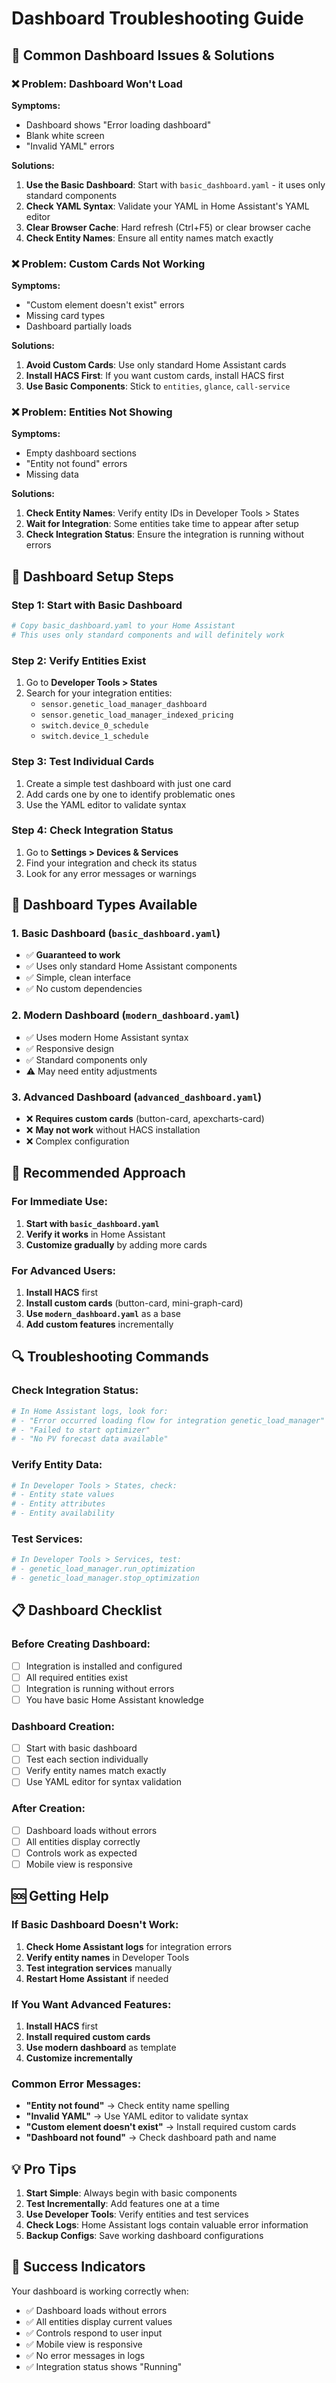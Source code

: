 # Dashboard Troubleshooting Guide

## 🚨 Common Dashboard Issues & Solutions

### **❌ Problem: Dashboard Won't Load**
**Symptoms:**
- Dashboard shows "Error loading dashboard"
- Blank white screen
- "Invalid YAML" errors

**Solutions:**
1. **Use the Basic Dashboard**: Start with `basic_dashboard.yaml` - it uses only standard components
2. **Check YAML Syntax**: Validate your YAML in Home Assistant's YAML editor
3. **Clear Browser Cache**: Hard refresh (Ctrl+F5) or clear browser cache
4. **Check Entity Names**: Ensure all entity names match exactly

### **❌ Problem: Custom Cards Not Working**
**Symptoms:**
- "Custom element doesn't exist" errors
- Missing card types
- Dashboard partially loads

**Solutions:**
1. **Avoid Custom Cards**: Use only standard Home Assistant cards
2. **Install HACS First**: If you want custom cards, install HACS first
3. **Use Basic Components**: Stick to `entities`, `glance`, `call-service`

### **❌ Problem: Entities Not Showing**
**Symptoms:**
- Empty dashboard sections
- "Entity not found" errors
- Missing data

**Solutions:**
1. **Check Entity Names**: Verify entity IDs in Developer Tools > States
2. **Wait for Integration**: Some entities take time to appear after setup
3. **Check Integration Status**: Ensure the integration is running without errors

## 🔧 Dashboard Setup Steps

### **Step 1: Start with Basic Dashboard**
```yaml
# Copy basic_dashboard.yaml to your Home Assistant
# This uses only standard components and will definitely work
```

### **Step 2: Verify Entities Exist**
1. Go to **Developer Tools > States**
2. Search for your integration entities:
   - `sensor.genetic_load_manager_dashboard`
   - `sensor.genetic_load_manager_indexed_pricing`
   - `switch.device_0_schedule`
   - `switch.device_1_schedule`

### **Step 3: Test Individual Cards**
1. Create a simple test dashboard with just one card
2. Add cards one by one to identify problematic ones
3. Use the YAML editor to validate syntax

### **Step 4: Check Integration Status**
1. Go to **Settings > Devices & Services**
2. Find your integration and check its status
3. Look for any error messages or warnings

## 📱 Dashboard Types Available

### **1. Basic Dashboard** (`basic_dashboard.yaml`)
- ✅ **Guaranteed to work**
- ✅ Uses only standard Home Assistant components
- ✅ Simple, clean interface
- ✅ No custom dependencies

### **2. Modern Dashboard** (`modern_dashboard.yaml`)
- ✅ Uses modern Home Assistant syntax
- ✅ Responsive design
- ✅ Standard components only
- ⚠️ May need entity adjustments

### **3. Advanced Dashboard** (`advanced_dashboard.yaml`)
- ❌ **Requires custom cards** (button-card, apexcharts-card)
- ❌ **May not work** without HACS installation
- ❌ Complex configuration

## 🎯 Recommended Approach

### **For Immediate Use:**
1. **Start with `basic_dashboard.yaml`**
2. **Verify it works** in Home Assistant
3. **Customize gradually** by adding more cards

### **For Advanced Users:**
1. **Install HACS** first
2. **Install custom cards** (button-card, mini-graph-card)
3. **Use `modern_dashboard.yaml`** as a base
4. **Add custom features** incrementally

## 🔍 Troubleshooting Commands

### **Check Integration Status:**
```bash
# In Home Assistant logs, look for:
# - "Error occurred loading flow for integration genetic_load_manager"
# - "Failed to start optimizer"
# - "No PV forecast data available"
```

### **Verify Entity Data:**
```bash
# In Developer Tools > States, check:
# - Entity state values
# - Entity attributes
# - Entity availability
```

### **Test Services:**
```bash
# In Developer Tools > Services, test:
# - genetic_load_manager.run_optimization
# - genetic_load_manager.stop_optimization
```

## 📋 Dashboard Checklist

### **Before Creating Dashboard:**
- [ ] Integration is installed and configured
- [ ] All required entities exist
- [ ] Integration is running without errors
- [ ] You have basic Home Assistant knowledge

### **Dashboard Creation:**
- [ ] Start with basic dashboard
- [ ] Test each section individually
- [ ] Verify entity names match exactly
- [ ] Use YAML editor for syntax validation

### **After Creation:**
- [ ] Dashboard loads without errors
- [ ] All entities display correctly
- [ ] Controls work as expected
- [ ] Mobile view is responsive

## 🆘 Getting Help

### **If Basic Dashboard Doesn't Work:**
1. **Check Home Assistant logs** for integration errors
2. **Verify entity names** in Developer Tools
3. **Test integration services** manually
4. **Restart Home Assistant** if needed

### **If You Want Advanced Features:**
1. **Install HACS** first
2. **Install required custom cards**
3. **Use modern dashboard** as template
4. **Customize incrementally**

### **Common Error Messages:**
- **"Entity not found"** → Check entity name spelling
- **"Invalid YAML"** → Use YAML editor to validate syntax
- **"Custom element doesn't exist"** → Install required custom cards
- **"Dashboard not found"** → Check dashboard path and name

## 💡 Pro Tips

1. **Start Simple**: Always begin with basic components
2. **Test Incrementally**: Add features one at a time
3. **Use Developer Tools**: Verify entities and test services
4. **Check Logs**: Home Assistant logs contain valuable error information
5. **Backup Configs**: Save working dashboard configurations

## 🎉 Success Indicators

Your dashboard is working correctly when:
- ✅ Dashboard loads without errors
- ✅ All entities display current values
- ✅ Controls respond to user input
- ✅ Mobile view is responsive
- ✅ No error messages in logs
- ✅ Integration status shows "Running"
